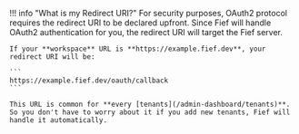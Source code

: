 !!! info "What is my Redirect URI?"
    For security purposes, OAuth2 protocol requires the redirect URI to be declared upfront. Since Fief will handle OAuth2 authentication for you, the redirect URI will target the Fief server.

    If your **workspace** URL is **https://example.fief.dev**, your redirect URI will be:

    ```
    https://example.fief.dev/oauth/callback
    ```

    This URL is common for **every [tenants](/admin-dashboard/tenants)**. So you don't have to worry about it if you add new tenants, Fief will handle it automatically.
